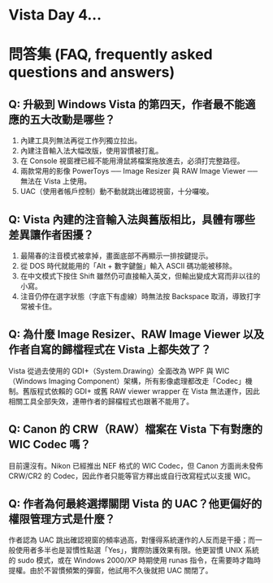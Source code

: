 # Vista Day 4...

# 問答集 (FAQ, frequently asked questions and answers)

## Q: 升級到 Windows Vista 的第四天，作者最不能適應的五大改動是哪些？
1. 內建工具列無法再從工作列獨立拉出。  
2. 內建注音輸入法大幅改版，使用習慣被打亂。  
3. 在 Console 視窗裡已經不能用滑鼠將檔案拖放進去，必須打完整路徑。  
4. 兩款常用的影像 PowerToys ── Image Resizer 與 RAW Image Viewer ── 無法在 Vista 上使用。  
5. UAC（使用者帳戶控制）動不動就跳出確認視窗，十分囉唆。

## Q: Vista 內建的注音輸入法與舊版相比，具體有哪些差異讓作者困擾？
1. 最陽春的注音模式被拿掉，畫面底部不再顯示一排按鍵提示。  
2. 從 DOS 時代就能用的「Alt + 數字鍵盤」輸入 ASCII 碼功能被移除。  
3. 在中文模式下按住 Shift 雖然仍可直接輸入英文，但輸出變成大寫而非以往的小寫。  
4. 注音仍停在選字狀態（字底下有虛線）時無法按 Backspace 取消，導致打字常被卡住。

## Q: 為什麼 Image Resizer、RAW Image Viewer 以及作者自寫的歸檔程式在 Vista 上都失效了？
Vista 從過去使用的 GDI+（System.Drawing）全面改為 WPF 與 WIC（Windows Imaging Component）架構，所有影像處理都改走「Codec」機制。舊版程式依賴的 GDI+ 或舊 RAW viewer wrapper 在 Vista 無法運作，因此相關工具全部失效，連帶作者的歸檔程式也跟著不能用了。

## Q: Canon 的 CRW（RAW）檔案在 Vista 下有對應的 WIC Codec 嗎？
目前還沒有。Nikon 已經推出 NEF 格式的 WIC Codec，但 Canon 方面尚未發佈 CRW/CR2 的 Codec，因此作者只能等官方釋出或自行改寫程式以支援 WIC。

## Q: 作者為何最終選擇關閉 Vista 的 UAC？他更偏好的權限管理方式是什麼？
作者認為 UAC 跳出確認視窗的頻率過高，對懂得系統運作的人反而是干擾；而一般使用者多半也是習慣性點選「Yes」，實際防護效果有限。他更習慣 UNIX 系統的 sudo 模式，或在 Windows 2000/XP 時期使用 runas 指令，在需要時才臨時提權。由於不習慣頻繁的彈窗，他試用不久後就把 UAC 關閉了。